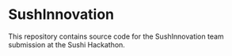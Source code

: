 # SushInnovation
This repository contains source code for the SushInnovation team submission at the Sushi Hackathon.